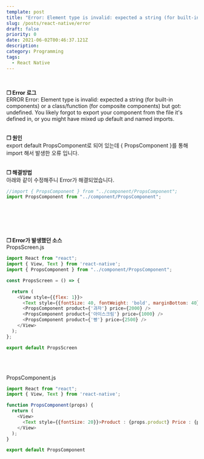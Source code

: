 ```yaml
---
template: post
title: "Error: Element type is invalid: expected a string (for built-in components) or a class/function (for composite components) but got: undefined. You likely forgot to export your component from the file it's defined in, or you might have mixed up default and named imports. 에러"
slug: /posts/react-native/error
draft: false
priority: 0
date: 2021-06-02T00:46:37.121Z
description:
category: Programming
tags:
  - React Native
---
```


<br>

**❐ Error 로그**  
ERROR  Error: Element type is invalid: expected a string (for built-in components) or a class/function (for composite components) but got: undefined. You likely forgot to export your component from the file it's defined in, or you might have mixed up default and named imports.
<br><br>

**❐ 원인**  
export default PropsComponent로 되어 있는데 { PropsComponent }를 통해 import 해서 발생한 오류 입니다.
<br><br>

**❐ 해결방법**  
아래와 같이 수정해주니 Error가 해결되었습니다.
```javascript
//import { PropsComponent } from "../component/PropsComponent";
import PropsComponent from "../component/PropsComponent";
```
<br><br><br><br>





**❐ Error가 발생했던 소스**  
PropsScreen.js
```javascript
import React from "react";
import { View, Text } from 'react-native'; 
import { PropsComponent } from "../component/PropsComponent";

const PropsScreen = () => {

  return (
    <View style={{flex: 1}}>
      <Text style={{fontSize: 40, fontWeight: 'bold', marginBottom: 40}}>[PropsScreen]</Text>
      <PropsComponent product={'과자'} price={2000} />
      <PropsComponent product={'아이스크림'} price={1000} />
      <PropsComponent product={'빵'} price={2500} />
    </View>
  );
};

export default PropsScreen
```
<br><br>

PropsComponent.js
```javascript
import React from "react";
import { View, Text } from 'react-native'; 

function PropsComponent(props) {
  return (
    <View>
      <Text style={{fontSize: 20}}>Product : {props.product} Price : {props.price}</Text>
    </View>
  );
}

export default PropsComponent
```
<br><br>